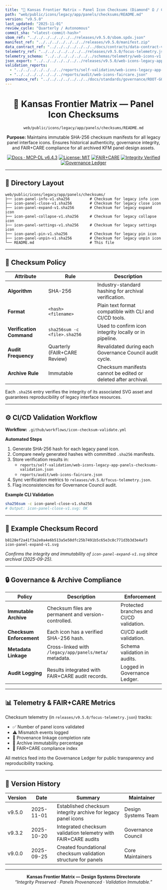 ```yaml
---
title: "🔐 Kansas Frontier Matrix — Panel Icon Checksums (Diamond⁹ Ω / Crown∞Ω Ultimate Certified)"
path: "web/public/icons/legacy/app/panels/checksums/README.md"
version: "v9.5.0"
last_updated: "2025-11-01"
review_cycle: "Quarterly / Autonomous"
commit_sha: "<latest-commit-hash>"
sbom_ref: "../../../../../../../releases/v9.5.0/sbom.spdx.json"
manifest_ref: "../../../../../../../releases/v9.5.0/manifest.zip"
data_contract_ref: "../../../../../../../docs/contracts/data-contract-v3.json"
telemetry_ref: "../../../../../../../releases/v9.5.0/focus-telemetry.json"
telemetry_schema: "../../../../../../../schemas/telemetry/web-icons-v1.json"
json_export: "../../../../../../../releases/v9.5.0/web-icons-legacy-app-panels-checksums.meta.json"
validation_reports:
  - "../../../../../../../reports/self-validation/web-icons-legacy-app-panels-checksums-validation.json"
  - "../../../../../../../reports/audit/web-icons-faircare.json"
governance_ref: "../../../../../../../docs/standards/governance/ROOT-GOVERNANCE.md"
---
```


<div align="center">

# 🔐 Kansas Frontier Matrix — **Panel Icon Checksums**
`web/public/icons/legacy/app/panels/checksums/README.md`

**Purpose:** Maintains immutable SHA-256 checksum manifests for all legacy panel interface icons. Ensures historical authenticity, governance integrity, and FAIR+CARE compliance for all archived KFM panel design assets.

[![Docs · MCP-DL v6.4.3](https://img.shields.io/badge/Docs-MCP--DL%20v6.4.3-blue)](../../../../../../../docs/standards/markdown_rules.md)
[![License: MIT](https://img.shields.io/badge/License-MIT-green)](../../../../../../../LICENSE)
[![FAIR+CARE](https://img.shields.io/badge/FAIR%2BCARE-Compliant-orange)](../../../../../../../docs/standards/governance/ROOT-GOVERNANCE.md)
[![Integrity Verified](https://img.shields.io/badge/Integrity-Verified-critical)](../../../../../../../reports/audit/web-icons-faircare.json)
[![Governance Ledger](https://img.shields.io/badge/Governance-Ledger-Active-purple)](../../../../../../../docs/standards/governance/LEDGER.md)

</div>

---

## 📁 Directory Layout

```
web/public/icons/legacy/app/panels/checksums/
├── icon-panel-info-v1.sha256         # Checksum for legacy info icon
├── icon-panel-close-v1.sha256        # Checksum for legacy close icon
├── icon-panel-expand-v1.sha256       # Checksum for legacy expand icon
├── icon-panel-collapse-v1.sha256     # Checksum for legacy collapse icon
├── icon-panel-settings-v1.sha256     # Checksum for legacy settings icon
├── icon-panel-pin-v1.sha256          # Checksum for legacy pin icon
├── icon-panel-unpin-v1.sha256        # Checksum for legacy unpin icon
└── README.md                         # This file
```

---

## 🧩 Checksum Policy

| Attribute | Rule | Description |
|------------|------|-------------|
| **Algorithm** | SHA-256 | Industry-standard hashing for archival verification. |
| **Format** | `<hash>  <filename>` | Plain text format compatible with CLI and CI/CD tools. |
| **Verification Command** | `sha256sum -c <file>.sha256` | Used to confirm icon integrity locally or in pipeline. |
| **Audit Frequency** | Quarterly (FAIR+CARE Review) | Revalidated during each Governance Council audit cycle. |
| **Archive Rule** | Immutable | Checksum manifests cannot be edited or deleted after archival. |

Each `.sha256` entry verifies the integrity of its associated SVG asset and guarantees reproducibility of legacy interface resources.

---

## ⚙️ CI/CD Validation Workflow

**Workflow:** `.github/workflows/icon-checksum-validate.yml`

**Automated Steps**
1. Generate SHA-256 hash for each legacy panel icon.  
2. Compare newly generated hashes with committed `.sha256` manifests.  
3. Store verification results in:  
   - `reports/self-validation/web-icons-legacy-app-panels-checksums-validation.json`  
   - `reports/audit/web-icons-faircare.json`  
4. Sync verification metrics to `releases/v9.5.0/focus-telemetry.json`.  
5. Flag inconsistencies for Governance Council audit.

**Example CLI Validation**
```bash
sha256sum -c icon-panel-close-v1.sha256
# Output: icon-panel-close-v1.svg: OK
```

---

## 🧾 Example Checksum Record

```text
b8128ef2a41f3a2e0a4e6b513a5e50dfc25b7491b5c65e3c8c771d3b3d3e4af3  icon-panel-expand-v1.svg
```

*Confirms the integrity and immutability of `icon-panel-expand-v1.svg` since archival (2025-09-25).*

---

## 🔒 Governance & Archive Compliance

| Policy | Description | Enforcement |
|--------|-------------|--------------|
| **Immutable Archive** | Checksum files are permanent and version-controlled. | Protected branches and CI/CD validation. |
| **Checksum Enforcement** | Each icon has a verified SHA-256 hash. | CI/CD audit validation. |
| **Metadata Linkage** | Cross-linked with `/legacy/app/panels/meta/` metadata. | Schema validation in audits. |
| **Audit Logging** | Results integrated with FAIR+CARE audit records. | Logged in Governance Ledger. |

---

## 📊 Telemetry & FAIR+CARE Metrics

Checksum telemetry (in `releases/v9.5.0/focus-telemetry.json`) tracks:
- ✅ Number of panel icons validated  
- ⚠️ Mismatch events logged  
- 🧾 Provenance linkage completion rate  
- 🔐 Archive immutability percentage  
- 💠 FAIR+CARE compliance index  

All metrics feed into the Governance Ledger for public transparency and reproducibility tracking.

---

## 🧾 Version History

| Version | Date | Summary | Maintainer |
|----------|------|----------|-------------|
| v9.5.0 | 2025-11-01 | Established checksum integrity archive for legacy panel icons | Design Systems Team |
| v9.3.2 | 2025-10-20 | Integrated checksum validation telemetry with FAIR+CARE audits | Governance Council |
| v9.0.0 | 2025-09-25 | Created foundational checksum validation structure for panels | Core Maintainers |

---

<div align="center">

**Kansas Frontier Matrix — Design Systems Directorate**  
*“Integrity Preserved · Panels Provenanced · Validation Immutable.”*

</div>

